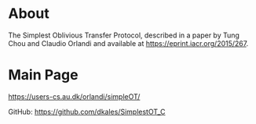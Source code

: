 About
==
The Simplest Oblivious Transfer Protocol, described in a paper by Tung Chou and Claudio Orlandi and available at https://eprint.iacr.org/2015/267.

Main Page
==
https://users-cs.au.dk/orlandi/simpleOT/

GitHub:
https://github.com/dkales/SimplestOT_C
